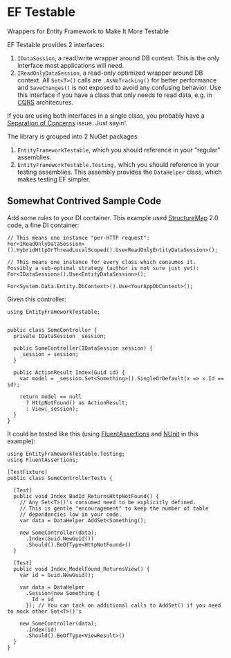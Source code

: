 # EF Testable
Wrappers for Entity Framework to Make It More Testable

EF Testable provides 2 interfaces: 

1. `IDataSession`, a read/write wrapper around DB context.  This is the only interface most applications will need.
2. `IReadOnlyDataSession`, a read-only optimized wrapper around DB context.  All `Set<T>()` calls are `.AsNoTracking()` for better performance and `SaveChanges()` is not exposed to avoid any confusing behavior.  Use this interface if you have a class that only needs to read data, e.g. in [CQRS](http://martinfowler.com/bliki/CQRS.html) architecures.

If you are using both interfaces in a single class, you probably have a [Separation of Concerns](http://en.wikipedia.org/wiki/Separation_of_concerns) issue.  Just sayin'.

The library is grouped into 2 NuGet packages:
1. `EntityFrameworkTestable`, which you should reference in your "regular" assemblies.
2. `EntityFrameworkTestable.Testing,` which you should reference in your testing assemblies.  This assembly provides the `DataHelper` class, which makes testing EF simpler.

## Somewhat Contrived Sample Code
Add some rules to your DI container.  This example used [StructureMap](http://docs.structuremap.net/) 2.0 code, a fine DI container:

```
// This means one instance "per-HTTP request":
For<IReadOnlyDataSession>().HybridHttpOrThreadLocalScoped().Use<ReadOnlyEntityDataSession>();

// This means one instance for every class which consumes it.  Possibly a sub-optimal strategy (author is not sure just yet):
For<IDataSession>().Use<EntityDataSession>();

For<System.Data.Entity.DbContext>().Use<YourAppDbContext>();

```

Given this controller:

```
using EntityFrameworkTestable;


public class SomeController {
  private IDataSession _session;

  public SomeController(IDataSession session) {
    _session = session;
  }

  public ActionResult Index(Guid id) {
    var model = _session.Set<Something>().SingleOrDefault(x => x.Id == id);

    return model == null
      ? HttpNotFound() as ActionResult;
      : View(_session);
  }
}
```

It could be tested like this (using [FluentAssertions](http://www.fluentassertions.com/) and [NUnit](http://www.nunit.org/) in this example):

```
using EntityFrameworkTestable.Testing;
using FluentAssertions;

[TestFixture]
public class SomeControllerTests {
  
  [Test]
  public void Index_BadId_ReturnsHttpNotFound() {
    // Any Set<T>()'s consumed need to be explicitly defined.
    // This is gentle "encouragement" to keep the number of table
    // dependencies low in your code.
    var data = DataHelper.AddSet<Something(); 
    
    new SomeController(data);
      .Index(Guid.NewGuid())
      .Should().BeOfType<HttpNotFound>()
  }

  [Test]
  public void Index_ModelFound_ReturnsView() {
    var id = Guid.NewGuid();

    var data = DataHelper
      .Session(new Something {
        Id = id
      }); // You can tack on additional calls to AddSet() if you need to mock other Set<T>()'s
    
    new SomeController(data);
      .Index(id)
      .Should().BeOfType<ViewResult>()
  }
}

```
